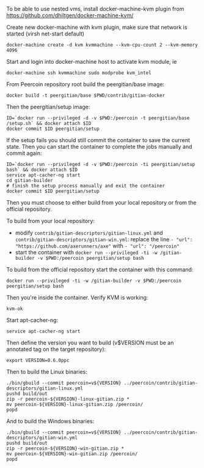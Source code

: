 To be able to use nested vms, install docker-machine-kvm plugin from https://github.com/dhiltgen/docker-machine-kvm/

Create new docker-machine with kvm plugin, make sure that network is started (virsh net-start default)

	docker-machine create -d kvm kvmmachine --kvm-cpu-count	2 --kvm-memory 4096

Start and login into docker-machine host to activate kvm module, ie

	docker-machine ssh kvmmachine sudo modprobe kvm_intel

From Peercoin repository root build the peergitian/base image:

    docker build -t peergitian/base $PWD/contrib/gitian-docker

Then the peergitian/setup image:

    ID=`docker run --privileged -d -v $PWD:/peercoin -t peergitian/base /setup.sh` && docker attach $ID
    docker commit $ID peergitian/setup

If the setup fails you should still commit the container to save the current state. Then you can start the container to complete the jobs manually and commit again:

    ID=`docker run --privileged -d -v $PWD:/peercoin -ti peergitian/setup bash` && docker attach $ID
    service apt-cacher-ng start
    cd gitian-builder
    # finish the setup process manually and exit the container
    docker commit $ID peergitian/setup


Then you must choose to either build from your local repository or from the official repository.

To build from your local repository:

* modify `contrib/gitian-descriptors/gitian-linux.yml` and `contrib/gitian-descriptors/gitian-win.yml`: replace the line `- "url": "https://github.com/axerunners/axe"` with `- "url": "/peercoin"`
* start the container with `docker run --privileged -ti -w /gitian-builder -v $PWD:/peercoin peergitian/setup bash`

To build from the official repository start the container with this command:

    docker run --privileged -ti -w /gitian-builder -v $PWD:/peercoin peergitian/setup bash

Then you're inside the container. Verify KVM is working:

    kvm-ok

Start apt-cacher-ng:

    service apt-cacher-ng start

Then define the version you want to build (v$VERSION must be an annotated tag on the target repository):

    export VERSION=0.6.0ppc

Then to build the Linux binaries:

    ./bin/gbuild --commit peercoin=v${VERSION} ../peercoin/contrib/gitian-descriptors/gitian-linux.yml
    pushd build/out
    zip -r peercoin-${VERSION}-linux-gitian.zip *
    mv peercoin-${VERSION}-linux-gitian.zip /peercoin/
    popd

And to build the Windows binaries:

    ./bin/gbuild --commit peercoin=v${VERSION} ../peercoin/contrib/gitian-descriptors/gitian-win.yml
    pushd build/out
    zip -r peercoin-${VERSION}-win-gitian.zip *
    mv peercoin-${VERSION}-win-gitian.zip /peercoin/
    popd
